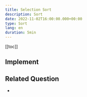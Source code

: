 ```yaml
---
title: Selection Sort
description: Sort
date: 2022-11-02T16:00:00.000+00:00
type: Sort
lang: en
duration: 5min
---
```


[[toc]]

## Implement

## Related Question

- []()
